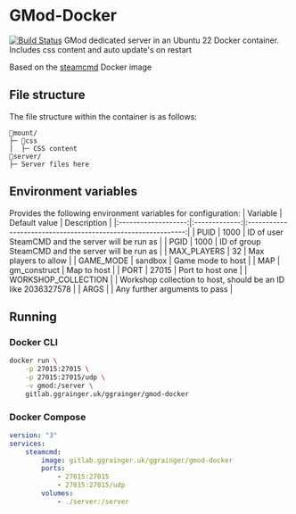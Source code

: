# GMod-Docker
[![Build Status](https://drone.ggrainger.uk/api/badges/ggrainger/GMod/status.svg)](https://drone.ggrainger.uk/ggrainger/GMod)
GMod dedicated server in an Ubuntu 22 Docker container.\
Includes css content and auto update's on restart

Based on the [steamcmd](https://github.com/steamcmd/docker) Docker image

## File structure
The file structure within the container is as follows:
```
📁mount/
├─ 📁css
|  ├─ CSS content
📁server/
├─ Server files here
```

## Environment variables
Provides the following environment variables for configuration:
| Variable            | Default value | Description                                                  |
|:-------------------:|:-------------:|:------------------------------------------------------------:|
| PUID                | 1000          | ID of user SteamCMD and the server will be run as            |
| PGID                | 1000          | ID of group SteamCMD and the server will be run as           |
| MAX_PLAYERS         | 32            | Max players to allow                                         |
| GAME_MODE           | sandbox       | Game mode to host                                            |
| MAP                 | gm_construct  | Map to host                                                  |
| PORT                | 27015         | Port to host one                                             |
| WORKSHOP_COLLECTION |               | Workshop collection to host, should be an ID like 2036327578 |
| ARGS                |               | Any further arguments to pass                                |

## Running
### Docker CLI
```sh
docker run \
    -p 27015:27015 \
    -p 27015:27015/udp \
    -v gmod:/server \
    gitlab.ggrainger.uk/ggrainger/gmod-docker
```

### Docker Compose
```yml
version: "3"
services:
    steamcmd:
        image: gitlab.ggrainger.uk/ggrainger/gmod-docker
        ports:
            - 27015:27015
            - 27015:27015/udp
        volumes:
            - ./server:/server
```

